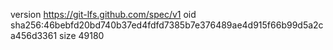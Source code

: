 version https://git-lfs.github.com/spec/v1
oid sha256:46bebfd20bd740b37ed4fdfd7385b7e376489ae4d915f66b99d5a2ca456d3361
size 49180
